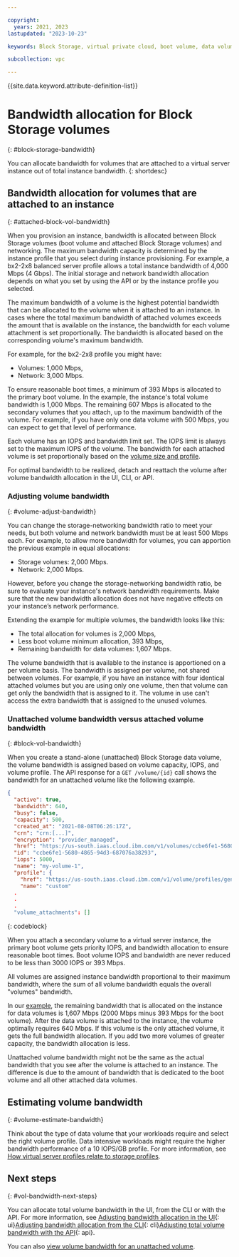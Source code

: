 ```yaml
---

copyright:
  years: 2021, 2023
lastupdated: "2023-10-23"

keywords: Block Storage, virtual private cloud, boot volume, data volume, volume, data storage, virtual server instance, instance, bandwidth

subcollection: vpc

---
```


{{site.data.keyword.attribute-definition-list}} 

# Bandwidth allocation for Block Storage volumes
{: #block-storage-bandwidth}

You can allocate bandwidth for volumes that are attached to a virtual server instance out of total instance bandwidth.
{: shortdesc}

## Bandwidth allocation for volumes that are attached to an instance
{: #attached-block-vol-bandwidth}

When you provision an instance, bandwidth is allocated between Block Storage volumes (boot volume and attached Block Storage volumes) and networking. The maximum bandwidth capacity is determined by the instance profile that you select during instance provisioning. For example, a bx2-2x8 balanced server profile allows a total instance bandwidth of 4,000 Mbps (4 Gbps). The initial storage and network bandwidth allocation depends on what you set by using the API or by the instance profile you selected. 

The maximum bandwidth of a volume is the highest potential bandwidth that can be allocated to the volume when it is attached to an instance. In cases where the total maximum bandwidth of attached volumes exceeds the amount that is available on the instance, the bandwidth for each volume attachment is set proportionally. The bandwidth is allocated based on the corresponding volume's maximum bandwidth.

For example, for the bx2-2x8 profile you might have:

* Volumes: 1,000 Mbps,
* Network: 3,000 Mbps.

To ensure reasonable boot times, a minimum of 393 Mbps is allocated to the primary boot volume. In the example, the instance's total volume bandwidth is 1,000 Mbps. The remaining 607 Mbps is allocated to the secondary volumes that you attach, up to the maximum bandwidth of the volume. For example, if you have only one data volume with 500 Mbps, you can expect to get that level of performance.

Each volume has an IOPS and bandwidth limit set. The IOPS limit is always set to the maximum IOPS of the volume. The bandwidth for each attached volume is set proportionally based on the [volume size and profile](/docs/vpc?topic=vpc-block-storage-profiles). 

For optimal bandwidth to be realized, detach and reattach the volume after volume bandwidth allocation in the UI, CLI, or API.

### Adjusting volume bandwidth
{: #volume-adjust-bandwidth}

You can change the storage-networking bandwidth ratio to meet your needs, but both volume and network bandwidth must be at least 500 Mbps each. For example, to allow more bandwidth for volumes, you can apportion the previous example in equal allocations:

* Storage volumes: 2,000 Mbps.
* Network: 2,000 Mbps.

However, before you change the storage-networking bandwidth ratio, be sure to evaluate your instance's network bandwidth requirements. Make sure that the new bandwidth allocation does not have negative effects on your instance’s network performance.

Extending the example for multiple volumes, the bandwidth looks like this:

* The total allocation for volumes is 2,000 Mbps,
* Less boot volume minimum allocation, 393 Mbps,
* Remaining bandwidth for data volumes: 1,607 Mbps.

The volume bandwidth that is available to the instance is apportioned on a per volume basis. The bandwidth is assigned per volume, not shared between volumes. For example, if you have an instance with four identical attached volumes but you are using only one volume, then that volume can get only the bandwidth that is assigned to it. The volume in use can't access the extra bandwidth that is assigned to the unused volumes.

### Unattached volume bandwidth versus attached volume bandwidth
{: #block-vol-bandwidth}

When you create a stand-alone (unattached) Block Storage data volume, the volume bandwidth is assigned based on volume capacity, IOPS, and volume profile. The API response for a `GET /volume/{id}` call shows the bandwidth for an unattached volume like the following example.

```json
{
  "active": true,
  "bandwidth": 640,
  "busy": false,
  "capacity": 500,
  "created_at": "2021-08-08T06:26:17Z",
  "crn": "crn:[...]",
  "encryption": "provider_managed",
  "href": "https://us-south.iaas.cloud.ibm.com/v1/volumes/ccbe6fe1-5680-4865-94d3-687076a38293",
  "id": "ccbe6fe1-5680-4865-94d3-687076a38293",
  "iops": 5000,
  "name": "my-volume-1",
  "profile": {
    "href": "https://us-south.iaas.cloud.ibm.com/v1/volume/profiles/general-purpose",
    "name": "custom"
  .
  .
  .
  "volume_attachments": []
```
{: codeblock}

When you attach a secondary volume to a virtual server instance, the primary boot volume gets priority IOPS, and bandwidth allocation to ensure reasonable boot times. Boot volume IOPS and bandwidth are never reduced to be less than 3000 IOPS or 393 Mbps.

All volumes are assigned instance bandwidth proportional to their maximum bandwidth, where the sum of all volume bandwidth equals the overall "volumes" bandwidth.

In our [example](#volume-adjust-bandwidth), the remaining bandwidth that is allocated on the instance for data volumes is 1,607 Mbps (2000 Mbps minus 393 Mbps for the boot volume). After the data volume is attached to the instance, the volume optimally requires 640 Mbps. If this volume is the only attached volume, it gets the full bandwidth allocation. If you add two more volumes of greater capacity, the bandwidth allocation is less.

Unattached volume bandwidth might not be the same as the actual bandwidth that you see after the volume is attached to an instance. The difference is due to the amount of bandwidth that is dedicated to the boot volume and all other attached data volumes.

## Estimating volume bandwidth
{: #volume-estimate-bandwidth}

Think about the type of data volume that your workloads require and select the right volume profile. Data intensive workloads might require the higher bandwidth performance of a 10 IOPS/GB profile. For more information, see [How virtual server profiles relate to storage profiles](/docs/vpc?topic=vpc-block-storage-profiles&interface=ui#vsi-profiles-relate-to-storage).

## Next steps
{: #vol-bandwidth-next-steps}

You can allocate total volume bandwidth in the UI, from the CLI or with the API. For more information, see [Adjusting bandwidth allocation in the UI](/docs/vpc?topic=vpc-managing-virtual-server-instances&interface=ui#adjusting-bandwidth-allocation-ui){: ui}[Adjusting bandwidth allocation from the CLI](/docs/vpc?topic=vpc-managing-virtual-server-instances&interface=cli#adjusting-bandwidth-allocation-cli){: cli}[Adjusting total volume bandwidth with the API](/docs/vpc?topic=vpc-managing-virtual-server-instances&interface=api#adjusting-bandwidth-allocation-api){: api}.

You can also [view volume bandwidth for an unattached volume](/docs/vpc?topic=vpc-viewing-block-storage).
